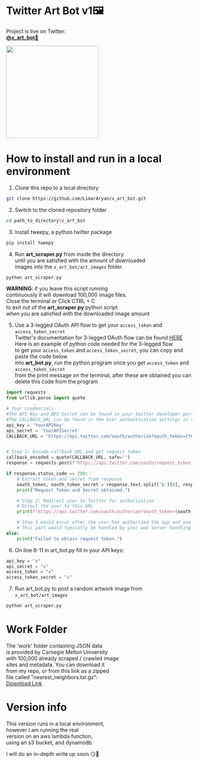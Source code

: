 # Twitter Art Bot v1🖼️

Project is live on Twitter: 
</br>**[@x_art_bot🎨](https://twitter.com/x_art_bot)**

<img src = 'https://github.com/LimarAryan/x_art_bot/assets/110574851/7b08c739-30fc-430e-a9ac-4735ddb2e647' width = '250'>

# How to install and run in a local environment
1. Clone this repo to a local directory
```bash
git clone https://github.com/LimarAryan/x_art_bot.git
```
2. Switch to the cloned repository folder
```bash
cd path_to_directory\x_art_bot
```
3. Install tweepy, a python twitter package
```bash
pip install tweepy
```
4. Run **art_scraper.py** from inside the directory</br>
until you are satisfied with the amount of downloaded
</br>images into the `x_art_bot/art_images` folder</br>
```bash
python art_scraper.py
```
**WARNING**: if you leave this script running 
</br>continuously it will download 100,000 image files.
</br>Close the terminal or Click CTRL + C 
</br>to exit out of the **art_scraper.py** python script 
</br>when you are satisfied with the downloaded image amount

5. Use a 3-legged OAuth API flow to get your `access_token` and `access_token_secret`
</br>Twitter's documentation for 3-legged OAuth flow can be found [HERE](https://developer.twitter.com/en/docs/authentication/oauth-1-0a/obtaining-user-access-tokens)
</br>Here is an example of python code needed for the 3-legged flow
</br>to get your `access_token` and `access_token_secret`, you can copy and paste the code below
</br>into **art_bot.py**, run the python program once you get `access_token` and `access_token_secret`
</br>from the print message on the terminal, after these are obtained you can delete this code from the program
```python
import requests
from urllib.parse import quote

# Your credentials
#The API Key and API Secret can be found in your twitter developer portal under 'Keys and Tokens'
#The CALLBACK_URL can be found in the User authentication settings in the twitter developer portal
api_key = 'YourAPIKey'
api_secret = 'YourAPISecret'
CALLBACK_URL = 'https://api.twitter.com/oauth/authorize?oauth_token={YOUR_OAUTH_TOKEN}' #example link


# Step 1: Encode callback URL and get request token
callback_encoded = quote(CALLBACK_URL, safe='')
response = requests.post(f"https://api.twitter.com/oauth/request_token?oauth_callback={callback_encoded}", auth=(api_key, api_secret))

if response.status_code == 200:
    # Extract token and secret from response
    oauth_token, oauth_token_secret = response.text.split('&')[0], response.text.split('&')[1]
    print("Request Token and Secret obtained.")

    # Step 2: Redirect user to Twitter for authorization
    # Direct the user to this URL
    print(f"https://api.twitter.com/oauth/authorize?oauth_token={oauth_token}")

    # Step 3 would occur after the user has authorized the app and you've received the oauth_verifier
    # This part would typically be handled by your web server handling the callback
else:
    print("Failed to obtain request token.")
```

6. On line 8-11 in art_bot.py fill in your API keys:
```python
api_key = "x"
api_secret = "x"
access_token = "x"
access_token_secret = "x"
```
7. Run art_bot.py to post a random artwork image from `x_art_bot/art_images`
```bash
python art_scraper.py
```

# Work Folder
The 'work' folder containing JSON data</br>
is provided by Carnegie Mellon University</br>
with 100,000 already scraped / crawled image</br>
sites and metadata. You can download it</br>
from my repo, or from this link as a zipped</br>
file called "nearest_neighbors.tar.gz":</br>
[Download Link](https://kilthub.cmu.edu/articles/dataset/National_Gallery_of_Art_InceptionV3_Features/10061885)

# Version info
This version runs in a local environment,</br>
however I am running the real</br>
version on an aws lambda function,</br>
using an s3 bucket, and dynamodb.

I will do an in-depth write up soon 😏🤩
